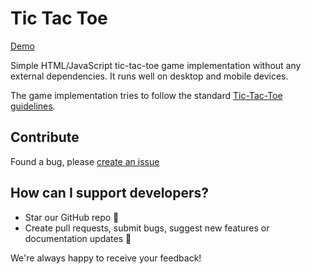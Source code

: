 # Tic Tac Toe

[Demo](https://s-faisal.github.io/tic-tac-toe/src/)

Simple HTML/JavaScript tic-tac-toe game implementation without any external dependencies. It runs well on desktop and mobile devices.

The game implementation tries to follow the standard [Tic-Tac-Toe guidelines](https://en.wikipedia.org/wiki/Tic-tac-toe).

## Contribute
Found a bug, please [create an issue](https://github.com/s-faisal/tic-tac-toe/issues/new)

## How can I support developers?

- Star our GitHub repo 🌟
- Create pull requests, submit bugs, suggest new features or documentation updates 🔧

We're always happy to receive your feedback!
